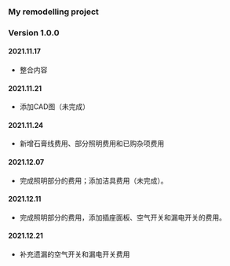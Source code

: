 ### My remodelling project
### Version 1.0.0
#### 2021.11.17
* 整合内容

#### 2021.11.21
* 添加CAD图（未完成）

#### 2021.11.24
* 新增石膏线费用、部分照明费用和已购杂项费用

#### 2021.12.07
* 完成照明部分的费用；添加洁具费用（未完成）。

#### 2021.12.11
* 完成照明部分的费用，添加插座面板、空气开关和漏电开关的费用。

#### 2021.12.21
* 补充遗漏的空气开关和漏电开关费用